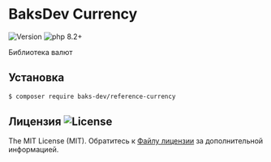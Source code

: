 # BaksDev Currency

![Version](https://img.shields.io/badge/version-7.0.4-blue) ![php 8.2+](https://img.shields.io/badge/php-min%208.1-red.svg)

Библиотека валют

## Установка

``` bash
$ composer require baks-dev/reference-currency
```

## Лицензия ![License](https://img.shields.io/badge/MIT-green)

The MIT License (MIT). Обратитесь к [Файлу лицензии](LICENSE.md) за дополнительной информацией.

